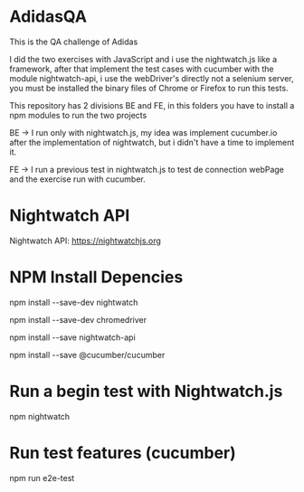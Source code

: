 # AdidasQA

This is the QA challenge of Adidas

I did the two exercises with JavaScript and i use the nightwatch.js like a framework, after that implement the test cases with cucumber
with the module nightwatch-api, i use the webDriver's directly not a selenium server, you must be installed the binary files of Chrome or Firefox to run this tests.

This repository has 2 divisions BE and FE, in this folders you have to install a npm modules to run the two projects

BE -> I run only with nightwatch.js, my idea was implement cucumber.io after the implementation of nightwatch, but i didn't have a time to implement it.

FE -> I run a previous test in nightwatch.js to test de connection webPage and the exercise run with cucumber.

# Nightwatch API
Nightwatch API: https://nightwatchjs.org

# NPM Install Depencies
npm install --save-dev nightwatch

npm install --save-dev chromedriver

npm install --save nightwatch-api

npm install --save @cucumber/cucumber

# Run a begin test with Nightwatch.js
npm nightwatch

# Run test features (cucumber) 
npm run e2e-test

